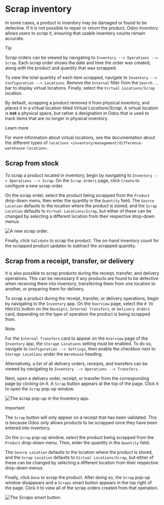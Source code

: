 # Scrap inventory

In some cases, a product in inventory may be damaged or found to be
defective. If it is not possible to repair or return the product, Odoo
*Inventory* allows users to scrap it, ensuring that usable inventory
counts remain accurate.

<div class="tip">

<div class="title">

Tip

</div>

Scrap orders can be viewed by navigating to `Inventory --> Operations
--> Scrap`. Each scrap order shows the date and time the order was
created, along with the product and quantity that was scrapped.

To view the total quantity of each item scrapped, navigate to `Inventory
-->
Configuration --> Locations`. Remove the `Internal` filter from the
`Search...` bar to display virtual locations. Finally, select the
`Virtual
Locations/Scrap` location.

</div>

By default, scrapping a product removes it from physical inventory, and
places it in a virtual location titled *Virtual Locations/Scrap*. A
virtual location is **not** a physical space, but rather a designation
in Odoo that is used to track items that are no longer in physical
inventory.

<div class="admonition">

Learn more

For more information about virtual locations, see the documentation
about the different types of `locations
<inventory/management/difference-warehouse-location>`.

</div>

## Scrap from stock

To scrap a product located in inventory, begin by navigating to
`Inventory -->
Operations --> Scrap`. On the `Scrap Orders` page, click `Create` to
configure a new scrap order.

On the scrap order, select the product being scrapped from the `Product`
drop-down menu, then enter the quantity in the `Quantity` field. The
`Source Location` defaults to the location where the product is stored,
and the `Scrap Location` defaults to `Virtual Locations/Scrap`, but
either of these can be changed by selecting a different location from
their respective drop-down menus.

![A new scrap order.](scrap_inventory/scrap-order.png)

Finally, click `Validate` to scrap the product. The on-hand inventory
count for the scrapped product updates to subtract the scrapped
quantity.

## Scrap from a receipt, transfer, or delivery

It is also possible to scrap products during the receipt, transfer, and
delivery operations. This can be necessary if any products are found to
be defective when receiving them into inventory, transferring them from
one location to another, or preparing them for delivery.

To scrap a product during the receipt, transfer, or delivery operations,
begin by navigating to the `Inventory` app. On the `Overview` page,
select the `# TO
PROCESS` button on the `Receipts`, `Internal Transfers`, or `Delivery
Orders` card, depending on the type of operation the product is being
scrapped from.

<div class="note">

<div class="title">

Note

</div>

For the `Internal Transfers` card to appear on the `Overview` page of
the `Inventory` app, the `Storage Locations` setting must be enabled. To
do so, navigate to `Configuration --> Settings`, then enable the
checkbox next to `Storage Locations` under the `Warehouse` heading.

</div>

Alternatively, a list of all delivery orders, receipts, and transfers
can be viewed by navigating to `Inventory --> Operations --> Transfers`.

Next, open a delivery order, receipt, or transfer from the corresponding
page by clicking on it. A `Scrap` button appears at the top of the page.
Click it to open the `Scrap` pop-up window.

![The scrap pop-up in the Inventory
app.](scrap_inventory/scrap-pop-up.png)

<div class="important">

<div class="title">

Important

</div>

The `Scrap` button will only appear on a receipt that has been
validated. This is because Odoo only allows products to be scrapped once
they have been entered into inventory.

</div>

On the `Scrap` pop-up window, select the product being scrapped from the
`Product` drop-down menu. Then, enter the quantity in the `Quantity`
field.

The `Source Location` defaults to the location where the product is
stored, and the `Scrap Location` defaults to `Virtual Locations/Scrap`,
but either of these can be changed by selecting a different location
from their respective drop-down menus.

Finally, click `Done` to scrap the product. After doing so, the `Scrap`
pop-up window disappears and a `Scraps` smart button appears in the top
right of the page. Click it to view all of the scrap orders created from
that operation.

![The Scraps smart button.](scrap_inventory/scraps-smart-button.png)
